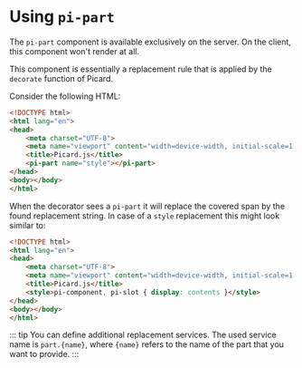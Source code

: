 # Using `pi-part`

The `pi-part` component is available exclusively on the server. On the client, this component won't render at all.

This component is essentially a replacement rule that is applied by the `decorate` function of Picard.

Consider the following HTML:

```html
<!DOCTYPE html>
<html lang="en">
<head>
    <meta charset="UTF-8">
    <meta name="viewport" content="width=device-width, initial-scale=1.0">
    <title>Picard.js</title>
    <pi-part name="style"></pi-part>
</head>
<body></body>
</html>
```

When the decorator sees a `pi-part` it will replace the covered span by the found replacement string. In case of a `style` replacement this might look similar to:

```html
<!DOCTYPE html>
<html lang="en">
<head>
    <meta charset="UTF-8">
    <meta name="viewport" content="width=device-width, initial-scale=1.0">
    <title>Picard.js</title>
    <style>pi-component, pi-slot { display: contents }</style>
</head>
<body></body>
</html>
```

::: tip
You can define additional replacement services. The used service name is `part.{name}`, where `{name}` refers to the name of the part that you want to provide.
:::
